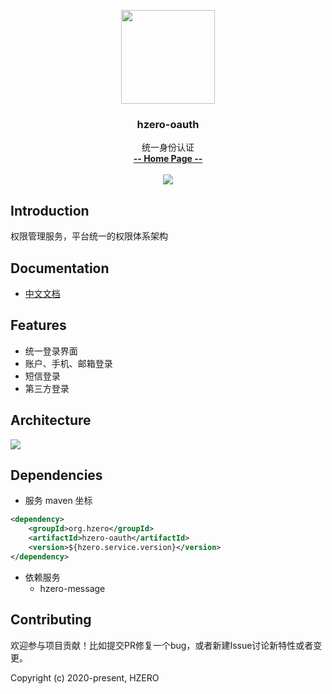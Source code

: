 <p align="center">
    <img src="https://file.open.hand-china.com/hsop-image/doc_classify/0/fed03e0fcb9d4a408d5be052fced12d1/hzero.png" width="150">
    <h3><p style="text-align:center">hzero-oauth</p></h3>
    <p align="center">
        统一身份认证
        <br>
        <a href="http://open.hand-china.com/document-center/doc/application/10033/10154?doc_id=4843"><strong>-- Home Page --</strong></a>
        <br>
        <br>
         <a href="http://www.apache.org/licenses/LICENSE-2.0">
             <img src="https://img.shields.io/github/license/alibaba/arthas.svg" >
         </a>
    </p>    
</p>


## Introduction
权限管理服务，平台统一的权限体系架构


## Documentation
- [中文文档](http://open.hand-china.com/document-center/doc/application/10033/10154?doc_id=4843)

## Features

- 统一登录界面
- 账户、手机、邮箱登录
- 短信登录
- 第三方登录

## Architecture

![](http://file.open.hand-china.com/hsop-doc/doc_classify/0/7af865a0de5f4ad2847ad69018ede20e/image.png)

## Dependencies

* 服务 maven 坐标

```xml
<dependency>
    <groupId>org.hzero</groupId>
    <artifactId>hzero-oauth</artifactId>
    <version>${hzero.service.version}</version>
</dependency>
```

* 依赖服务
    - hzero-message

## Contributing

欢迎参与项目贡献！比如提交PR修复一个bug，或者新建Issue讨论新特性或者变更。

Copyright (c) 2020-present, HZERO
